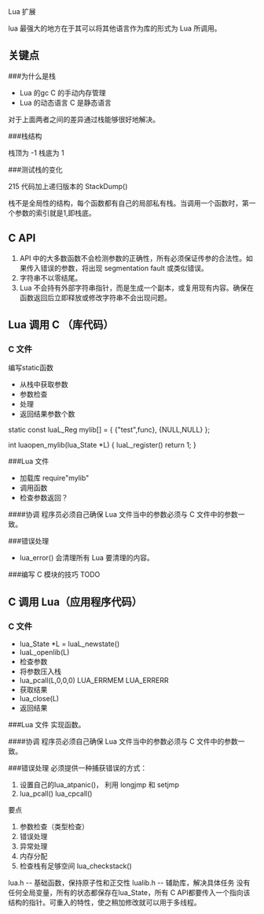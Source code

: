 Lua 扩展

lua 最强大的地方在于其可以将其他语言作为库的形式为 Lua 所调用。

关键点
---------------

###为什么是栈

* Lua 的gc        C 的手动内存管理
* Lua 的动态语言   C 是静态语言

对于上面两者之间的差异通过栈能够很好地解决。

###栈结构

栈顶为 -1 栈底为 1

###测试栈的变化

215 代码加上递归版本的 StackDump()

栈不是全局性的结构，每个函数都有自己的局部私有栈。当调用一个函数时，第一个参数的索引就是1,即栈底。


C API
---------------
1. API 中的大多数函数不会检测参数的正确性，所有必须保证传参的合法性。如果传入错误的参数，将出现 segmentation fault 或类似错误。
2. 字符串不以零结尾。
3. Lua 不会持有外部字符串指针，而是生成一个副本，或复用现有内容。确保在函数返回后立即释放或修改字符串不会出现问题。



Lua 调用 C （库代码）
---------------

### C 文件
编写static函数
* 从栈中获取参数
* 参数检查
* 处理
* 返回结果参数个数

static const luaL_Reg mylib[] = {
	{"test",func},
	{NULL,NULL}
};

int luaopen_mylib(lua_State *L)
{
 	luaL_register()
 	return 1;
}


###Lua 文件
* 加载库 require"mylib"
* 调用函数
* 检查参数返回？


####协调
程序员必须自己确保 Lua 文件当中的参数必须与 C 文件中的参数一致。

###错误处理
* lua_error() 会清理所有 Lua 要清理的内容。

###编写 C 模块的技巧
TODO



C 调用 Lua（应用程序代码）
---------------

### C 文件
* lua_State *L = luaL_newstate()
* luaL_openlib(L)
* 检查参数
* 将参数压入栈
* lua_pcall(L,0,0,0) LUA_ERRMEM LUA_ERRERR
* 获取结果
* lua_close(L)
* 返回结果

###Lua 文件
实现函数。

####协调
程序员必须自己确保 Lua 文件当中的参数必须与 C 文件中的参数一致。

###错误处理
必须提供一种捕获错误的方式：

1. 设置自己的lua_atpanic()， 利用 longjmp 和 setjmp
2. lua_pcall()  lua_cpcall()



 
要点
1. 参数检查（类型检查）
2. 错误处理
3. 异常处理
4. 内存分配
5. 检查栈有足够空间 lua_checkstack()


lua.h -- 基础函数，保持原子性和正交性
lualib.h -- 辅助库，解决具体任务
没有任何全局变量，所有的状态都保存在lua_State，所有 C API都要传入一个指向该结构的指针。可重入的特性，使之稍加修改就可以用于多线程。



